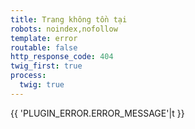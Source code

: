 ```yaml
---
title: Trang không tồn tại
robots: noindex,nofollow
template: error
routable: false
http_response_code: 404
twig_first: true
process:
  twig: true
---
```


{{ 'PLUGIN_ERROR.ERROR_MESSAGE'|t }}

